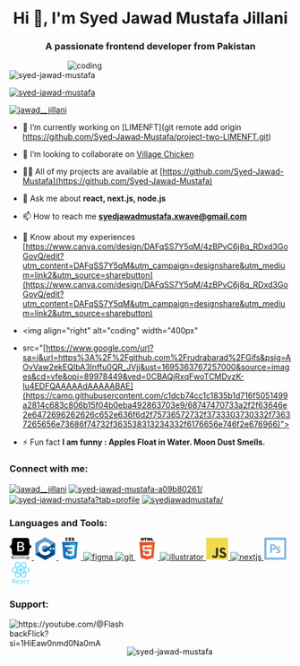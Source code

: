 <h1 align="center">Hi 👋, I'm Syed Jawad Mustafa Jillani</h1>
<h3 align="center">A passionate frontend developer from Pakistan</h3>
<img align="right" alt="coding" width="400" src="https://www.google.com/url?sa=i&url=https%3A%2F%2Fmedium.com%2Flinkapi-solutions%2Fhow-to-reach-developer-experience-supreme-level-part-one-ed87015af29f&psig=AOvVaw2Ll2ut-wvtmqknxn0bA09F&ust=1693389575901000&source=images&cd=vfe&opi=89978449&ved=0CBAQjRxqFwoTCMCFjfXNgYEDFQAAAAAdAAAAABAE">
<p align="left"> <img src="https://komarev.com/ghpvc/?username=syed-jawad-mustafa&label=Profile%20views&color=0e75b6&style=flat" alt="syed-jawad-mustafa" /> </p>

<p align="left"> <a href="https://github.com/ryo-ma/github-profile-trophy"><img src="https://github-profile-trophy.vercel.app/?username=syed-jawad-mustafa" alt="syed-jawad-mustafa" /></a> </p>

<p align="left"> <a href="https://twitter.com/jawad__jillani" target="blank"><img src="https://img.shields.io/twitter/follow/jawad__jillani?logo=twitter&style=for-the-badge" alt="jawad__jillani" /></a> </p>

- 🔭 I’m currently working on [LIMENFT](git remote add origin https://github.com/Syed-Jawad-Mustafa/project-two-LIMENFT.git)

- 👯 I’m looking to collaborate on [Village Chicken](https://syed-jawad-mustafa.github.io/Syed_Jawad---Capstone_Project/)

- 👨‍💻 All of my projects are available at [https://github.com/Syed-Jawad-Mustafa](https://github.com/Syed-Jawad-Mustafa)

- 💬 Ask me about **react, next.js, node.js**

- 📫 How to reach me **syedjawadmustafa.xwave@gmail.com**

- 📄 Know about my experiences [https://www.canva.com/design/DAFqSS7Y5qM/4zBPvC6j8q_RDxd3GoGovQ/edit?utm_content=DAFqSS7Y5qM&utm_campaign=designshare&utm_medium=link2&utm_source=sharebutton](https://www.canva.com/design/DAFqSS7Y5qM/4zBPvC6j8q_RDxd3GoGovQ/edit?utm_content=DAFqSS7Y5qM&utm_campaign=designshare&utm_medium=link2&utm_source=sharebutton)

- <img align="right" alt="coding" width="400px"
- src="[https://www.google.com/url?sa=i&url=https%3A%2F%2Fgithub.com%2Frudrabarad%2FGifs&psig=AOvVaw2ekEQIbA3lnffu0QR_JVjj&ust=1695363767257000&source=images&cd=vfe&opi=89978449&ved=0CBAQjRxqFwoTCMDvzK-Iu4EDFQAAAAAdAAAAABAE](https://camo.githubusercontent.com/c1dcb74cc1c1835b1d716f5051499a2814c683c806b15f04b0eba492863703e9/68747470733a2f2f63646e2e6472696262626c652e636f6d2f75736572732f3733303730332f73637265656e73686f74732f363538313234332f6176656e746f2e676966)">
- ⚡ Fun fact **I am funny : Apples Float in Water. Moon Dust Smells.**

<h3 align="left">Connect with me:</h3>
<p align="left">
<a href="https://twitter.com/jawad__jillani" target="blank"><img align="center" src="https://raw.githubusercontent.com/rahuldkjain/github-profile-readme-generator/master/src/images/icons/Social/twitter.svg" alt="jawad__jillani" height="30" width="40" /></a>
<a href="https://linkedin.com/in/syed-jawad-mustafa-a09b80261/" target="blank"><img align="center" src="https://raw.githubusercontent.com/rahuldkjain/github-profile-readme-generator/master/src/images/icons/Social/linked-in-alt.svg" alt="syed-jawad-mustafa-a09b80261/" height="30" width="40" /></a>
<a href="https://stackoverflow.com/users/syed-jawad-mustafa?tab=profile" target="blank"><img align="center" src="https://raw.githubusercontent.com/rahuldkjain/github-profile-readme-generator/master/src/images/icons/Social/stack-overflow.svg" alt="syed-jawad-mustafa?tab=profile" height="30" width="40" /></a>
<a href="https://instagram.com/syedjawadmustafa/" target="blank"><img align="center" src="https://raw.githubusercontent.com/rahuldkjain/github-profile-readme-generator/master/src/images/icons/Social/instagram.svg" alt="syedjawadmustafa/" height="30" width="40" /></a>
</p>

<h3 align="left">Languages and Tools:</h3>
<p align="left"> <a href="https://getbootstrap.com" target="_blank" rel="noreferrer"> <img src="https://raw.githubusercontent.com/devicons/devicon/master/icons/bootstrap/bootstrap-plain-wordmark.svg" alt="bootstrap" width="40" height="40"/> </a> <a href="https://www.w3schools.com/cpp/" target="_blank" rel="noreferrer"> <img src="https://raw.githubusercontent.com/devicons/devicon/master/icons/cplusplus/cplusplus-original.svg" alt="cplusplus" width="40" height="40"/> </a> <a href="https://www.w3schools.com/css/" target="_blank" rel="noreferrer"> <img src="https://raw.githubusercontent.com/devicons/devicon/master/icons/css3/css3-original-wordmark.svg" alt="css3" width="40" height="40"/> </a> <a href="https://www.figma.com/" target="_blank" rel="noreferrer"> <img src="https://www.vectorlogo.zone/logos/figma/figma-icon.svg" alt="figma" width="40" height="40"/> </a> <a href="https://git-scm.com/" target="_blank" rel="noreferrer"> <img src="https://www.vectorlogo.zone/logos/git-scm/git-scm-icon.svg" alt="git" width="40" height="40"/> </a> <a href="https://www.w3.org/html/" target="_blank" rel="noreferrer"> <img src="https://raw.githubusercontent.com/devicons/devicon/master/icons/html5/html5-original-wordmark.svg" alt="html5" width="40" height="40"/> </a> <a href="https://www.adobe.com/in/products/illustrator.html" target="_blank" rel="noreferrer"> <img src="https://www.vectorlogo.zone/logos/adobe_illustrator/adobe_illustrator-icon.svg" alt="illustrator" width="40" height="40"/> </a> <a href="https://developer.mozilla.org/en-US/docs/Web/JavaScript" target="_blank" rel="noreferrer"> <img src="https://raw.githubusercontent.com/devicons/devicon/master/icons/javascript/javascript-original.svg" alt="javascript" width="40" height="40"/> </a> <a href="https://nextjs.org/" target="_blank" rel="noreferrer"> <img src="https://cdn.worldvectorlogo.com/logos/nextjs-2.svg" alt="nextjs" width="40" height="40"/> </a> <a href="https://www.photoshop.com/en" target="_blank" rel="noreferrer"> <img src="https://raw.githubusercontent.com/devicons/devicon/master/icons/photoshop/photoshop-line.svg" alt="photoshop" width="40" height="40"/> </a> <a href="https://reactjs.org/" target="_blank" rel="noreferrer"> <img src="https://raw.githubusercontent.com/devicons/devicon/master/icons/react/react-original-wordmark.svg" alt="react" width="40" height="40"/> </a> </p>

<h3 align="left">Support:</h3>
<p><a href="https://www.buymeacoffee.com/https://youtube.com/@FlashbackFlick?si=1HiEaw0nmd0Na0mA"> <img align="left" src="https://cdn.buymeacoffee.com/buttons/v2/default-yellow.png" height="50" width="210" alt="https://youtube.com/@FlashbackFlick?si=1HiEaw0nmd0Na0mA" /></a></p><br><br>

<p><img align="center" src="https://github-readme-stats.vercel.app/api/top-langs?username=syed-jawad-mustafa&show_icons=true&locale=en&layout=compact" alt="syed-jawad-mustafa" /></p>
